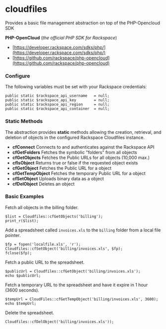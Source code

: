 # cloudfiles
Provides a basic file management abstraction on top of the PHP-Opencloud SDK

**PHP-OpenCloud** (*the official PHP SDK for Rackspace*)

- [https://developer.rackspace.com/sdks/php/](https://developer.rackspace.com/sdks/php/)
- [https://github.com/rackspace/php-opencloud](https://github.com/rackspace/php-opencloud)

### Configure

The following variables must be set with your Rackspace credentials:

	public static $rackspace_api_username 	= null;
	public static $rackspace_api_key 	  	= null;
	public static $rackspace_api_region 	= null;
	public static $rackspace_api_container 	= null;

### Static Methods

The abstraction provides **static** methods allowing the creation, retrieval, and deletion of objects in the configured Rackspace Cloudfiles instance.

- **cfConnect** 	Connects to and authenticates against the Rackspace API
- **cfGetFolders** 	Fetches the symbolic "folders" from all objects
- **cfGetObjects** 	Fetches the Public URLs for all objects (10,000 max.)
- **cfIsObject** 	Returns true or false if the requested object exists
- **cfGetObject** 	Fetches the Public URL for a object
- **cfGetTempObject** Fetches the temporary Public URL for a object
- **cfSetObject** 	Uploads binary data as a object
- **cfDelObject** 	Deletes an object

### Basic Examples

Fetch all objects in the billing folder.

	$list = Cloudfiles::cfGetObjects('billing');
	print_r($list);

Add a spreadsheet called `invoices.xls` to the `billing` folder from a local file pointer.

	$fp = fopen('localfile.xls', 'r');
	Cloudfiles::cfSetObject('billing/invoices.xls', $fp);
	fclose($fp);

Fetch a public URL to the spreadsheet.

	$publicUrl = Cloudfiles::cfGetObject('billing/invoices.xls');
	echo $publicUrl;

Fetch a temporary URL to the spreadsheet and have it expire in 1 hour (3600 seconds).

	$tempUrl = CloudFiles::cfGetTempObject('billing/invoices.xls', 3600);
	echo $tempUrl;

Delete the spreadsheet.

	Cloudfiles::cfDelObject('billing/invoices.xls'));
